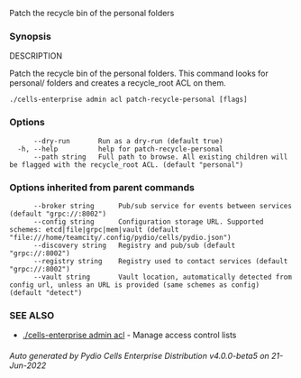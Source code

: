 Patch the recycle bin of the personal folders

### Synopsis


DESCRIPTION

  Patch the recycle bin of the personal folders. 
  This command looks for personal/<username> folders and creates a recycle_root ACL on them.


```
./cells-enterprise admin acl patch-recycle-personal [flags]
```

### Options

```
      --dry-run       Run as a dry-run (default true)
  -h, --help          help for patch-recycle-personal
      --path string   Full path to browse. All existing children will be flagged with the recycle_root ACL. (default "personal")
```

### Options inherited from parent commands

```
      --broker string      Pub/sub service for events between services (default "grpc://:8002")
      --config string      Configuration storage URL. Supported schemes: etcd|file|grpc|mem|vault (default "file:///home/teamcity/.config/pydio/cells/pydio.json")
      --discovery string   Registry and pub/sub (default "grpc://:8002")
      --registry string    Registry used to contact services (default "grpc://:8002")
      --vault string       Vault location, automatically detected from config url, unless an URL is provided (same schemes as config) (default "detect")
```

### SEE ALSO

* [./cells-enterprise admin acl](./cells-enterprise-admin-acl)	 - Manage access control lists

###### Auto generated by Pydio Cells Enterprise Distribution v4.0.0-beta5 on 21-Jun-2022
